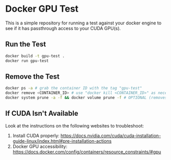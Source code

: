 # Docker GPU Test

This is a simple repository for running a test against your docker engine to see if it has passthrough access to your CUDA GPU(s).

## Run the Test

```bash
docker build -t gpu-test .
docker run gpu-test
```

## Remove the Test

```bash
docker ps -a # grab the container ID with the tag "gpu-test"
docker remove <CONTAINER_ID> # use "docker kill <CONTAINER_ID>" as necessary
docker system prune -a -f && docker volume prune -f # OPTIONAL (removes unused containers, images, and volumes)
```

## If CUDA Isn't Available

Look at the instructions on the following websites to troubleshoot:

1. Install CUDA properly: https://docs.nvidia.com/cuda/cuda-installation-guide-linux/index.html#pre-installation-actions
2. Docker GPU accessibility: https://docs.docker.com/config/containers/resource_constraints/#gpu
